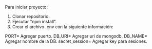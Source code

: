 Para iniciar proyecto:
1. Clonar repositorio.
2. Ejecutar "npm install".
3. Crear el archivo .env con la siguiente información:

PORT= Agregar puerto.
DB_URI= Agregar uri de mongodb.
DB_NAME= Agregar nombre de la DB.
secret_session= Agregar key para sesiones.
